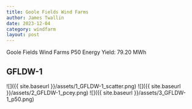 ```yaml
---
title: Goole Fields Wind Farms
author: James Twallin
date: 2023-12-04
category: windfarm
layout: post
---
```

Goole Fields Wind Farms P50 Energy Yield: 79.20 MWh

GFLDW-1
-------------
![]({{ site.baseurl }}/assets/1_GFLDW-1_scatter.png)
![]({{ site.baseurl }}/assets/2_GFLDW-1_pcey.png)
![]({{ site.baseurl }}/assets/3_GFLDW-1_p50.png)

